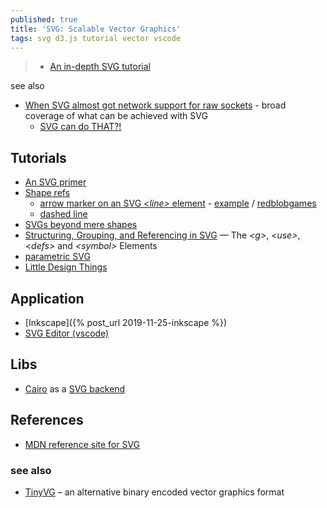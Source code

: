 ```yaml
---
published: true
title: 'SVG: Scalable Vector Graphics'
tags: svg d3.js tutorial vector vscode
---
```

> - [An in-depth SVG tutorial](https://flaviocopes.com/svg/)

see also
- [When SVG almost got network support for raw sockets](https://news.ycombinator.com/item?id=35381755) - broad coverage of what can be achieved with SVG
	- [SVG can do THAT?!](https://slides.com/sdrasner/svg-can-do-that)
    

## Tutorials
- [An SVG primer](https://alignedleft.com/tutorials/d3/an-svg-primer)
- [Shape refs](https://www.w3schools.com/graphics/svg_rect.asp)
	- [arrow marker on an SVG _\<line\>_ element](https://stackoverflow.com/questions/12680166/how-to-use-an-arrow-marker-on-an-svg-line-element) - [example](http://dahlström.net/svg/markers/simple-marker.svg) / [redblobgames](https://www.redblobgames.com/making-of/little-things/#arrows-svg)
    - [dashed line](https://www.w3schools.com/graphics/svg_stroking.asp)
- [SVGs beyond mere shapes](https://www.visualcinnamon.com/2016/04/svg-beyond-mere-shapes.html)
- [Structuring, Grouping, and Referencing in SVG](https://www.sarasoueidan.com/blog/structuring-grouping-referencing-in-svg/) — The _\<g\>_, _\<use\>_, _\<defs\>_ and _\<symbol\>_ Elements
- [parametric SVG](https://github.com/parametric-svg/tutorial)
- [Little Design Things](https://www.redblobgames.com/making-of/little-things/#drag-point)

## Application
- [Inkscape]({% post_url 2019-11-25-inkscape %})
- [SVG Editor (vscode)](https://marketplace.visualstudio.com/items?itemName=henoc.svgeditor)

## Libs
- [Cairo](https://www.cairographics.org/) as a [SVG backend](http://zetcode.com/gfx/cairo/cairobackends/)

## References
- [MDN reference site for SVG](https://developer.mozilla.org/en-US/docs/Web/SVG)

### see also
- [TinyVG](https://news.ycombinator.com/item?id=35227635)	 – an alternative binary encoded vector graphics format
